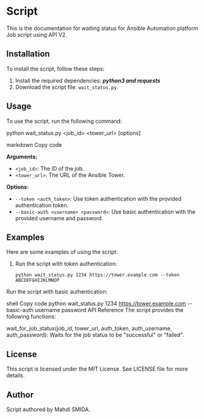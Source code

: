 # Script

This is the documentation for waiting status for Ansible Automation platform Job script using API V2.

## Installation

To install the script, follow these steps:

1. Install the required dependencies: ***python3 and requests***
3. Download the script file: `wait_status.py`.

## Usage

To use the script, run the following command:

python wait_status.py <job_id> <tower_url> [options]

markdown
Copy code

**Arguments:**

- `<job_id>`: The ID of the job.
- `<tower_url>`: The URL of the Ansible Tower.

**Options:**

- `--token <auth_token>`: Use token authentication with the provided authentication token.
- `--basic-auth <username> <password>`: Use basic authentication with the provided username and password.

## Examples

Here are some examples of using the script:

1. Run the script with token authentication:

   ```shell
   python wait_status.py 1234 https://tower.example.com --token ABCDEFGHIJKLMNOP
Run the script with basic authentication:

shell
Copy code
python wait_status.py 1234 https://tower.example.com --basic-auth username password
API Reference
The script provides the following functions:

wait_for_job_status(job_id, tower_url, auth_token, auth_username, auth_password): Waits for the job status to be "successful" or "failed".
## License
This script is licensed under the MIT License. See LICENSE file for more details.

## Author
Script authored by Mahdi SMIDA.

